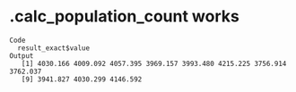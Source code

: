 # .calc_population_count works

    Code
      result_exact$value
    Output
       [1] 4030.166 4009.092 4057.395 3969.157 3993.480 4215.225 3756.914 3762.037
       [9] 3941.827 4030.299 4146.592

